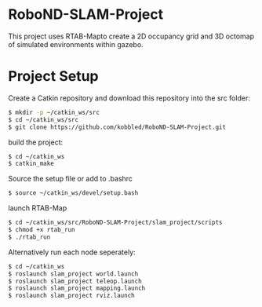 # RoboND-SLAM-Project
This project uses RTAB-Mapto create a 2D occupancy grid and 3D octomap of simulated environments within gazebo.

# Project Setup
Create a Catkin repository and download this repository into the src folder:
```sh
$ mkdir -p ~/catkin_ws/src
$ cd ~/catkin_ws/src
$ git clone https://github.com/kobbled/RoboND-SLAM-Project.git
```

build the project:
```sh
$ cd ~/catkin_ws
$ catkin_make
```

Source the setup file or add to .bashrc
```sh
$ source ~/catkin_ws/devel/setup.bash
```

launch RTAB-Map

```sh
$ cd ~/catkin_ws/src/RoboND-SLAM-Project/slam_project/scripts
$ chmod +x rtab_run
$ ./rtab_run
```

Alternatively run each node seperately:

```sh
$ cd ~/catkin_ws
$ roslaunch slam_project world.launch
$ roslaunch slam_project teleop.launch
$ roslaunch slam_project mapping.launch
$ roslaunch slam_project rviz.launch
```
